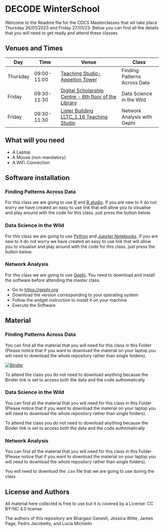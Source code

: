 # DECODE WinterSchool

Welcome to the Readme file for the CDCS Masterclasses that wil take place Thursday 26/01/2023 and Friday 27/01/23. 
Below you can find all the details that you will need to get ready and attend these classes 

## Venues and Times

| **Day**      | **Time**       | **Venue**                                                 | **Class**                        |
|----------|-------------|-------------------------------------------------------|------------------------------|
| Thursday | 09:00-11:00 | [Teaching Studio- Appelton Tower](https://www.ed.ac.uk/timetabling-examinations/timetabling/room-bookings/bookable-rooms3/room/0201_01_1.02)                       | Finding Patterns Across Data |
| Friday   | 09:30-11:30 | [Digital Scholarship Centre - 6th floor of the Library](https://www.ed.ac.uk/information-services/library-museum-gallery/crc/digital-scholarship-centre) | Data Science in the Wild     |
| Friday   | 09:30-11:30 | [Lister Building LLTC_1.16 Teaching Studio](https://www.ed.ac.uk/timetabling-examinations/timetabling/room-bookings/bookable-rooms3/room/0335_01_1.16)            | Network Analysis with Gephi  |

## What will you need 
- A Laptop
- A Mouse (non-mandatory)
- A WiFi Connection


## Software installation
### Finding Patterns Across Data
For this class we are going to use [R](https://www.r-project.org/) and [R studio](https://posit.co/). If you are new to it do not worry we have created an easy to use link that will allow you to visualise and play around with the code for this class. just press the button below.

### Data Science in the Wild
For this class we are going to use [Python](https://www.python.org/) and [Jupyter Notebooks](https://jupyter.org/). If you are new to it do not worry we have created an easy to use link that will allow you to visualise and play around with the code for this class. just press the button below.


### Network Analysis 
For this class we are going to use [Gephi](https://gephi.org/). You need to download and install the software before attending the master class.
- Go to [https://gephi.org ](https://gephi.org/users/download/)
- Download the version corresponding to your operating system 
- Follow the widget instruction to install it on your machine 
- Execute the Software


## Material
### Finding Patterns Across Data
You can find all the material that you will need for this class in this Folder (Please notice that if you want to download the material on your laptop you will need to download the whole repository rather than single folders). 

[![Binder](https://mybinder.org/badge_logo.svg)](https://mybinder.org/v2/gh/DCS-training/DECODE-WinterSchool/HEAD)

To attend the class you do not need to download anything because the Binder link is set to access both the data and the code authomatically 

### Data Science in the Wild
You can find all the material that you will need for this class in this Folder (Please notice that if you want to download the material on your laptop you will need to download the whole repository rather than single folders). 

To attend the class you do not need to download anything because the Binder link is set to access both the data and the code authomatically 

### Network Analysis 
You can find all the material that you will need for this class in this Folder (Please notice that if you want to download the material on your laptop you will need to download the whole repository rather than single folders). 

You will need to download the .csv file that we are going to use during the class


## License and Authors
All material here collected is free to use but it is covered by a License: CC BY-NC 4.0 license

The authors of this repository are Bhargavi Ganesh, Jessica Witte, James Page, Pedro Jacobetty, and Lucia Michielin
